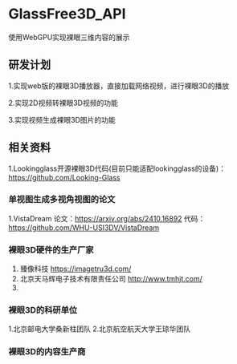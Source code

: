 # GlassFree3D_API
使用WebGPU实现裸眼三维内容的展示
## 研发计划
1.实现web版的裸眼3D播放器，直接加载网络视频，进行裸眼3D的播放

2.实现2D视频转裸眼3D视频的功能

3.实现视频生成裸眼3D图片的功能

## 相关资料

1.Lookingglass开源裸眼3D代码(目前只能适配lookingglass的设备)：https://github.com/Looking-Glass

### 单视图生成多视角视图的论文
1.VistaDream 论文：https://arxiv.org/abs/2410.16892  代码：https://github.com/WHU-USI3DV/VistaDream

### 裸眼3D硬件的生产厂家
1. 臻像科技  https://imagetru3d.com/
2. 北京天马辉电子技术有限责任公司 http://www.tmhjt.com/
3. 
### 裸眼3D的科研单位
1.北京邮电大学桑新柱团队
2.北京航空航天大学王琼华团队
### 裸眼3D的内容生产商
